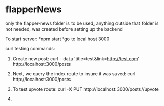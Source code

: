 # flapperNews

only the flapper-news folder is to be used, anything outside that folder is not needed, was created before setting up the backend

To start server:
  *npm start
  *go to local host 3000
  

curl testing commands:
1. Create new post:
    curl --data 'title=test&link=http://test.com' http://localhost:3000/posts
    
2. Next, we query the index route to insure it was saved:
    curl http://localhost:3000/posts
    
3. To test upvote route:
    curl -X PUT http://localhost:3000/posts/<POST ID>/upvote
    
4.  
